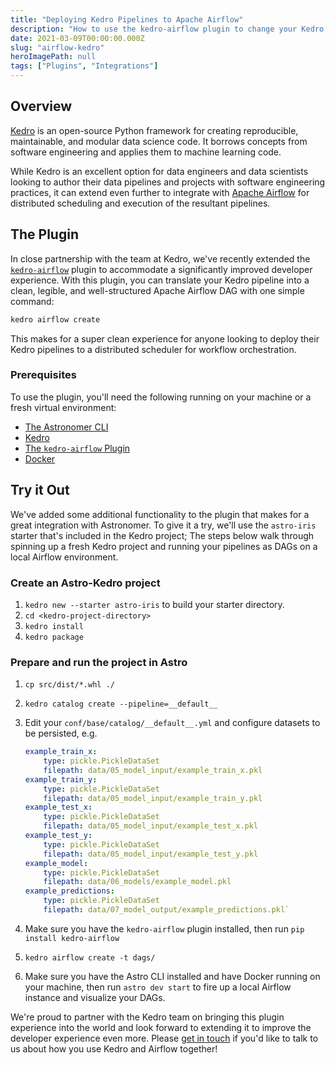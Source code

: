 ```yaml
---
title: "Deploying Kedro Pipelines to Apache Airflow"
description: "How to use the kedro-airflow plugin to change your Kedro pipelines into Apache Airflow DAGs and deploy them to a production environment."
date: 2021-03-09T00:00:00.000Z
slug: "airflow-kedro"
heroImagePath: null
tags: ["Plugins", "Integrations"]
---
```


## Overview

[Kedro](https://github.com/quantumblacklabs/kedro) is an open-source Python framework for creating reproducible, maintainable, and modular data science code. It borrows concepts from software engineering and applies them to machine learning code.

While Kedro is an excellent option for data engineers and data scientists looking to author their data pipelines and projects with software engineering practices, it can extend even further to integrate with [Apache Airflow](https://airflow.apache.org) for distributed scheduling and execution of the resultant pipelines.

## The Plugin

In close partnership with the team at Kedro, we've recently extended the [`kedro-airflow`](https://github.com/quantumblacklabs/kedro-airflow) plugin to accommodate a significantly improved developer experience. With this plugin, you can translate your Kedro pipeline into a clean, legible, and well-structured Apache Airflow DAG with one simple command:

```bash
kedro airflow create
```

This makes for a super clean experience for anyone looking to deploy their Kedro pipelines to a distributed scheduler for workflow orchestration.

### Prerequisites

To use the plugin, you'll need the following running on your machine or a fresh virtual environment:

- [The Astronomer CLI](https://www.astronomer.io/docs/cloud/stable/develop/cli-quickstart#step-1-install-the-astronomer-cli)
- [Kedro](https://github.com/quantumblacklabs/kedro)
- [The `kedro-airflow` Plugin](https://github.com/quantumblacklabs/kedro-airflow)
- [Docker](https://docs.docker.com/docker-for-mac/install/)

## Try it Out

We've added some additional functionality to the plugin that makes for a great integration with Astronomer. To give it a try, we'll use the `astro-iris` starter that's included in the Kedro project; The steps below walk through spinning up a fresh Kedro project and running your pipelines as DAGs on a local Airflow environment.

### Create an Astro-Kedro project

1. `kedro new --starter astro-iris` to build your starter directory.
2. `cd <kedro-project-directory>`
3. `kedro install`
4. `kedro package`
   
### Prepare and run the project in Astro

1. `cp src/dist/*.whl ./`
2. `kedro catalog create --pipeline=__default__`
3. Edit your `conf/base/catalog/__default__.yml` and configure datasets to be persisted, e.g.

    ```yaml
    example_train_x:
        type: pickle.PickleDataSet
        filepath: data/05_model_input/example_train_x.pkl
    example_train_y:
        type: pickle.PickleDataSet
        filepath: data/05_model_input/example_train_y.pkl
    example_test_x:
        type: pickle.PickleDataSet
        filepath: data/05_model_input/example_test_x.pkl
    example_test_y:
        type: pickle.PickleDataSet
        filepath: data/05_model_input/example_test_y.pkl
    example_model:
        type: pickle.PickleDataSet
        filepath: data/06_models/example_model.pkl
    example_predictions:
        type: pickle.PickleDataSet
        filepath: data/07_model_output/example_predictions.pkl`
    ```

4. Make sure you have the `kedro-airflow` plugin installed, then run `pip install kedro-airflow`
5. `kedro airflow create -t dags/`
6. Make sure you have the Astro CLI installed and have Docker running on your machine, then run `astro dev start` to fire up a local Airflow instance and visualize your DAGs.

We're proud to partner with the Kedro team on bringing this plugin experience into the world and look forward to extending it to improve the developer experience even more. Please [get in touch](https://astronomer.io/contact) if you'd like to talk to us about how you use Kedro and Airflow together!

